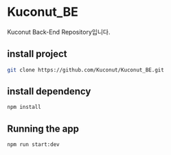 # Kuconut_BE
Kuconut Back-End Repository입니다.

## install project
```bash
git clone https://github.com/Kuconut/Kuconut_BE.git
```

## install dependency
```bash
npm install
```

## Running the app
```bash
npm run start:dev
```
